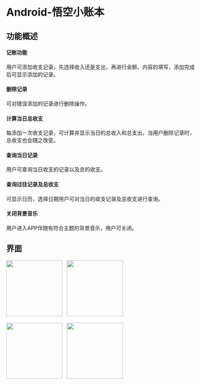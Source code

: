# Android-悟空小账本
## 功能概述
#### 记账功能
用户可添加收支记录，先选择收入还是支出，再进行金额、内容的填写，添加完成后可显示添加的记录。
#### 删除记录
可对错误添加的记录进行删除操作。
#### 计算当日总收支
每添加一次收支记录，可计算并显示当日的总收入和总支出，当用户删除记录时，总收支也会随之改变。
#### 查询当日记录
用户可查询当日收支的记录以及总的收支。
#### 查询过往记录及总收支
可显示日历，选择日期用户可对当日的收支记录及总收支进行查询。
#### 关闭背景音乐
用户进入APP伴随有符合主题的背景音乐，用户可关闭。
## 界面

<img src="https://cdn.jsdelivr.net/gh/fengx20/cdn/img/githubimg/android1-1.png" width="150px" />&nbsp;&nbsp;&nbsp;<img src="https://cdn.jsdelivr.net/gh/fengx20/cdn/img/githubimg/android1-2.png" width="150px" />


<img src="https://cdn.jsdelivr.net/gh/fengx20/cdn/img/githubimg/android1-3.png" width="150px" />&nbsp;&nbsp;&nbsp;<img src="https://cdn.jsdelivr.net/gh/fengx20/cdn/img/githubimg/android1-4.png" width="150px" />



